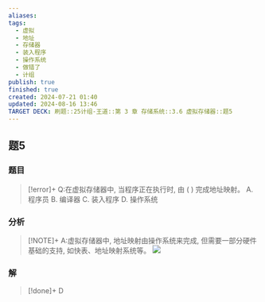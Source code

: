 ```yaml
---
aliases: 
tags:
  - 虚拟
  - 地址
  - 存储器
  - 装入程序
  - 操作系统
  - 做错了
  - 计组
publish: true
finished: true
created: 2024-07-21 01:40
updated: 2024-08-16 13:46
TARGET DECK: 刷题::25计组-王道::第 3 章 存储系统::3.6 虚拟存储器::题5
---
```

## 题5
### 题目
> [!error]+
> Q:在虚拟存储器中, 当程序正在执行时, 由 ( ) 完成地址映射。
> A. 程序员 B. 编译器 C. 装入程序 D. 操作系统
### 分析
> [!NOTE]+
> A:虚拟存储器中, 地址映射由操作系统来完成, 但需要一部分硬件基础的支持, 如快表、地址映射系统等。
> ![](https://img.hwenyi.live/202408111944890.webp)
### 解
> [!done]+
> D
